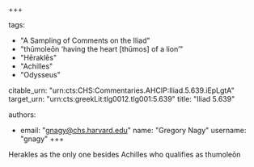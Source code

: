 +++

tags:
- "A Sampling of Comments on the Iliad"
- "thūmoleōn ‘having the heart [thūmos] of a lion’"
- "Hēraklēs"
- "Achilles"
- "Odysseus"

citable_urn: "urn:cts:CHS:Commentaries.AHCIP:Iliad.5.639.iEpLgtA"
target_urn: "urn:cts:greekLit:tlg0012.tlg001:5.639"
title: "Iliad 5.639"

authors:
- email: "gnagy@chs.harvard.edu"
  name: "Gregory Nagy"
  username: "gnagy"
+++

<p>Herakles as the only one besides Achilles who qualifies as thumoleōn</p>